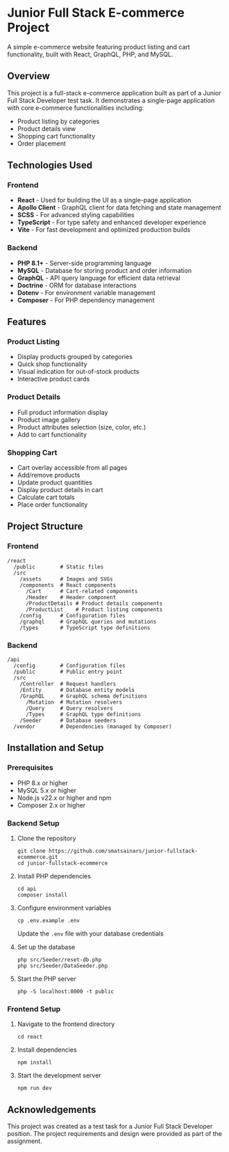 # Junior Full Stack E-commerce Project

A simple e-commerce website featuring product listing and cart functionality, built with React, GraphQL, PHP, and MySQL.

## Overview

This project is a full-stack e-commerce application built as part of a Junior Full Stack Developer test task. It demonstrates a single-page application with core e-commerce functionalities including:

- Product listing by categories
- Product details view
- Shopping cart functionality
- Order placement

## Technologies Used

### Frontend
- **React** - Used for building the UI as a single-page application
- **Apollo Client** - GraphQL client for data fetching and state management
- **SCSS** - For advanced styling capabilities
- **TypeScript** - For type safety and enhanced developer experience
- **Vite** - For fast development and optimized production builds

### Backend
- **PHP 8.1+** - Server-side programming language
- **MySQL** - Database for storing product and order information
- **GraphQL** - API query language for efficient data retrieval
- **Doctrine** - ORM for database interactions
- **Dotenv** - For environment variable management
- **Composer** - For PHP dependency management

## Features

### Product Listing
- Display products grouped by categories
- Quick shop functionality
- Visual indication for out-of-stock products
- Interactive product cards

### Product Details
- Full product information display
- Product image gallery
- Product attributes selection (size, color, etc.)
- Add to cart functionality

### Shopping Cart
- Cart overlay accessible from all pages
- Add/remove products
- Update product quantities
- Display product details in cart
- Calculate cart totals
- Place order functionality

## Project Structure

### Frontend
```
/react
  /public        # Static files
  /src
    /assets      # Images and SVGs
    /components  # React components
      /Cart      # Cart-related components
      /Header    # Header component
      /ProductDetails # Product details components
      /ProductList    # Product listing components
    /config      # Configuration files
    /graphql     # GraphQL queries and mutations
    /types       # TypeScript type definitions
```

### Backend
```
/api
  /config        # Configuration files
  /public        # Public entry point
  /src
    /Controller  # Request handlers
    /Entity      # Database entity models
    /GraphQL     # GraphQL schema definitions
      /Mutation  # Mutation resolvers
      /Query     # Query resolvers
      /Types     # GraphQL type definitions
    /Seeder      # Database seeders
  /vendor        # Dependencies (managed by Composer)
```

## Installation and Setup

### Prerequisites
- PHP 8.x or higher
- MySQL 5.x or higher
- Node.js v22.x or higher and npm
- Composer 2.x or higher

### Backend Setup
1. Clone the repository
   ```
   git clone https://github.com/smatsainars/junior-fullstack-ecommerce.git
   cd junior-fullstack-ecommerce
   ```

2. Install PHP dependencies
   ```
   cd api
   composer install
   ```

3. Configure environment variables
   ```
   cp .env.example .env
   ```
   Update the `.env` file with your database credentials

4. Set up the database
   ```
   php src/Seeder/reset-db.php
   php src/Seeder/DataSeeder.php
   ```

5. Start the PHP server
   ```
   php -S localhost:8000 -t public
   ```

### Frontend Setup
1. Navigate to the frontend directory
   ```
   cd react
   ```

2. Install dependencies
   ```
   npm install
   ```

3. Start the development server
   ```
   npm run dev
   ```

## Acknowledgements

This project was created as a test task for a Junior Full Stack Developer position. The project requirements and design were provided as part of the assignment.
